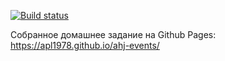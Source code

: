 [![Build status](https://ci.appveyor.com/api/projects/status/6t5g56e8baii5s7r?svg=true)](https://ci.appveyor.com/project/apl1978/ahj-events)

Собранное домашнее задание на Github Pages: https://apl1978.github.io/ahj-events/